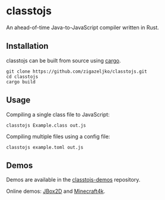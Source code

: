 # classtojs

An ahead-of-time Java-to-JavaScript compiler written in Rust.

## Installation

classtojs can be built from source using [cargo](https://doc.rust-lang.org/cargo/).

```
git clone https://github.com/zigazeljko/classtojs.git
cd classtojs
cargo build
```

## Usage

Compiling a single class file to JavaScript:

```
classtojs Example.class out.js
```

Compiling multiple files using a config file:

```
classtojs example.toml out.js
```

## Demos

Demos are available in the [classtojs-demos](https://github.com/zigazeljko/classtojs-demos) repository.

Online demos: [JBox2D](https://zigazeljko.github.io/classtojs-demos/jbox2d/) and [Minecraft4k](https://zigazeljko.github.io/classtojs-demos/minecraft4k/).
